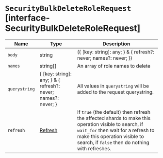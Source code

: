 # `SecurityBulkDeleteRoleRequest` [interface-SecurityBulkDeleteRoleRequest]

| Name | Type | Description |
| - | - | - |
| `body` | string | ({ [key: string]: any; } & { refresh?: never; names?: never; }) | All values in `body` will be added to the request body. |
| `names` | string[] | An array of role names to delete |
| `querystring` | { [key: string]: any; } & { refresh?: never; names?: never; } | All values in `querystring` will be added to the request querystring. |
| `refresh` | [Refresh](./Refresh.md) | If `true` (the default) then refresh the affected shards to make this operation visible to search, if `wait_for` then wait for a refresh to make this operation visible to search, if `false` then do nothing with refreshes. |
